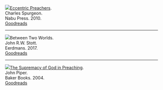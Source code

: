 [<img src="images/preaching-eccentric-preachers-spurgeon.jpg">Eccentric Preachers](reviews/eccentric-preachers.md).  
Charles Spurgeon.  
Nabu Press. 2010.  
[Goodreads](https://www.goodreads.com/book/show/9878516-eccentric-preachers)

<hr style="clear:both;">

<img src="images/preaching-between-two-worlds-stott.jpg">Between Two Worlds.  
John R.W. Stott.  
Eerdmans. 2017.  
[Goodreads](https://www.goodreads.com/book/show/34153596-between-two-worlds)

<hr style="clear:both;">

[<img src="images/preaching-supremacy-of-God-in-preaching-piper.jpg">The Supremacy of God in Preaching](reviews/the-supremacy-of-god-in-preaching.md).  
John Piper.  
Baker Books. 2004.  
[Goodreads](https://www.goodreads.com/book/show/210220.The_Supremacy_of_God_in_Preaching)
